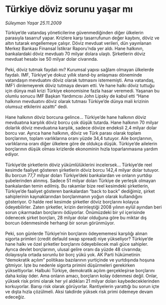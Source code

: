 # Türkiye döviz sorunu yaşar mı

*Süleyman Yaşar 25.11.2009*

<div class="taraf_structure_2col_1zq">
<div class="margen_n">



 <p>Türkiye’de vatandaş yöneticilerine güvenmediğinden diğer ülkelerin parasıyla tasarruf yapar. Krizlere karşı tasarrufunun değer kaybını, döviz ve altın tutarak engellemeye çalışır. Döviz mevduat verileri, dün yayınlanan Merkez Bankası Finansal İstikrar Raporu’nda yer aldı. Hane halkının, bankalardaki döviz mevduatı 70 milyar dolara ulaştı. Şirketlerin döviz mevduat hesabı ise 50 milyar dolar civarında. <br/><br/>Peki, döviz tutmak faydalı mı? Kurumsal yapısı sağlam olmayan ülkelerde faydalı. IMF, Türkiye’ye dokuz yıllık stand-by anlaşması döneminde vatandaşın mevduatını döviz olarak tutmasını istememişti. Ama vatandaş, IMF’i dinlemeyerek döviz tutmaya devam etti. Ve hane halkı döviz tuttuğu için dünya mali krizi Türkiye ekonomisine fazla hasar veremedi. Yaşanan bu olumlu sonucu IMF Başkan Yardımcısı John Lipsky de kabul etti “Hane halkının mevduatını döviz olarak tutması Türkiye’de dünya mali krizinin olumsuz etkilerini azalttı” dedi. <br/><br/>Hane halkının döviz borcuna gelince... Türkiye’de hane halkının döviz mevduatına karşılık döviz borcu çok düşük tutarda. Hane halkının 70 milyar dolarlık döviz mevduatına karşılık, sadece dövize endeksli 2,4 milyar dolar borcu var. Ayrıca hane halkının, döviz ve Türk parası olarak toplam borçlarının, toplam varlıklarına oranı yüzde 34,4 tutuyor. Aile borçlarının, varlıklarına oranı diğer ülkelere göre de oldukça düşük. Türkiye’de ailelerin borçlarının düşük olması krizlerde ekonominin hızla toparlanmasına yardım ediyor. <br/><br/>Türkiye’de şirketlerin döviz yükümlülüklerini incelersek... Türkiye’de reel kesimde faaliyet gösteren şirketlerin döviz borcu 142,4 milyar dolar tutuyor. Bu borcun 77,7 milyar doları Türkiye’deki bankalardan ve onların yurtdışı şubelerinden alınmış. Sadece 51 milyar doları Türkiye de yerleşik olmayan bankalardan temin edilmiş. Bu rakamlar bize reel kesimdeki şirketlerin, Türkiye’de faaliyet gösteren bankalardan “back to back” dediğimiz, şirket sahiplerinin kaynaklarından borçlanmanın yoğun olarak kullandığını gösteriyor. O halde reel kesimde şirketler döviz borçlarını kolayca ödeyebilirler. Zaten şirketler, krizin derinleştiği 2008 yılının eylül ayından beri sorun çıkarmadan borçlarını ödüyorlar. Önümüzdeki bir yıl içerisinde ödenecek şirket borçları, 28 milyar dolar olduğuna göre bu miktar dış borcun ödenmesinde herhangi bir sorun görünmüyor. <br/><br/>Peki, son günlerde Türkiye’nin borçlarını ödeyememesi karşılığı alınan sigorta primleri (credit defauld swap spread) niye yükseliyor? Türkiye’de hane halkı ve özel şirketler borçlarını ödeyebilecek mali güce sahipler. Ayrıca devlet borçlarının, ulusal gelire oranı da yüzde 48 civarında; dolayısıyla ortada sorunlu bir borç yükü yok. AK Parti hükümetinin “demokratik açılım” politikası bazılarının yurtiçinde ve yurtdışında hoşuna gitmiyor. İşte bu nedenle sigorta primini düşürmeleri gerekirken yükseltiyorlar. Halbuki Türkiye, demokratik açılım gerçekleşirse borçlarını daha kolay öder. Ama onların amacı, borçların kolay ödenmesi değil. Onlar, yüksek risk primi olarak her yıl aldıkları 21 milyar doları kaybedeceklerinden korkuyorlar. Barışı risk olarak görüyorlar. Rantiyelerin yarattığı bu sorun içte ve dışta hızla çözülmeli. Aksi takdirde yüksek risk primi ödemeye devam edeceğiz.</p>
<br/>
<br/>
<br/>



<br/>


<div id="taraf_not">
</div>

</div>


</div>

